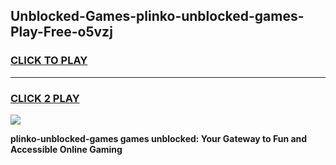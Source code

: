 
## Unblocked-Games-plinko-unblocked-games-Play-Free-o5vzj
<h3>
<a href="https://premium76.site?title=plinko-unblocked-games&ref=17A">CLICK TO PLAY</a></h3>
<hr>

<h3>
<a href="https://premium76.site?title=plinko-unblocked-games&ref=17A">CLICK 2 PLAY</a>
  
</h3>

<a href="https://premium76.site?title=plinko-unblocked-games&ref=17A"><img src="https://clearcache.store/games.png"></a>


**plinko-unblocked-games games unblocked: Your Gateway to Fun and Accessible Online Gaming**
